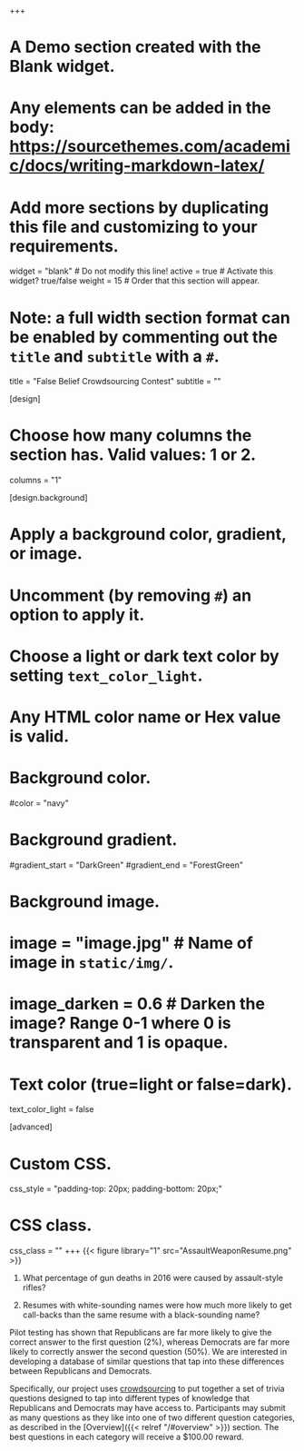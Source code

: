 +++
# A Demo section created with the Blank widget.
# Any elements can be added in the body: https://sourcethemes.com/academic/docs/writing-markdown-latex/
# Add more sections by duplicating this file and customizing to your requirements.

widget = "blank"  # Do not modify this line!
active = true  # Activate this widget? true/false
weight = 15  # Order that this section will appear.

# Note: a full width section format can be enabled by commenting out the `title` and `subtitle` with a `#`.
title = "False Belief Crowdsourcing Contest"
subtitle = ""

[design]
  # Choose how many columns the section has. Valid values: 1 or 2.
  columns = "1"

[design.background]
  # Apply a background color, gradient, or image.
  #   Uncomment (by removing `#`) an option to apply it.
  #   Choose a light or dark text color by setting `text_color_light`.
  #   Any HTML color name or Hex value is valid.

  # Background color.
  #color = "navy"

  # Background gradient.
  #gradient_start = "DarkGreen"
  #gradient_end = "ForestGreen"

  # Background image.
  # image = "image.jpg"  # Name of image in `static/img/`.
  # image_darken = 0.6  # Darken the image? Range 0-1 where 0 is transparent and 1 is opaque.

  # Text color (true=light or false=dark).
  text_color_light = false

[advanced]
 # Custom CSS.
 css_style = "padding-top: 20px; padding-bottom: 20px;"

 # CSS class.
 css_class = ""
+++
{{< figure library="1" src="AssaultWeaponResume.png" >}}

1. What percentage of gun deaths in 2016 were caused by assault-style rifles?  

2. Resumes with white-sounding names were how much more likely to get call-backs than the same resume with a black-sounding name?  

Pilot testing has shown that Republicans are far more likely to give the correct answer to the first question (2%), whereas Democrats are far more likely to correctly answer the second question (50%). We are interested in developing a database of similar questions that tap into these differences between Republicans and Democrats.  

Specifically, our project uses [crowdsourcing](https://en.wikipedia.org/wiki/Crowdsourcing) to put together a set of trivia questions designed to tap into different types of knowledge that Republicans and Democrats may have access to. Participants may submit as many questions as they like into one of two different question categories, as described in the [Overview]({{< relref "/#overview" >}}) section. The best questions in each category will receive a $100.00 reward.
